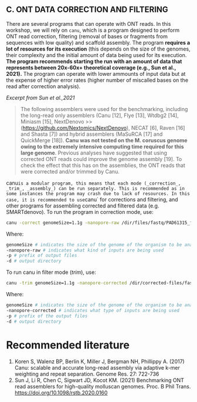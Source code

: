 ## C. ONT DATA CORRECTION AND FILTERING

There are several programs that can operate with ONT reads. In this workshop, we will rely on `canu`, which is a program designed to perform ONT read correction, filtering (removal of bases or fragments from sequences with low quality) and scaffold assembly. The program **requires a lot of resources for its execution** (this depends on the size of the genomes, their complexity and the initial amount of data being used for its execution. **The program recommends starting the run with an amount of data that represents between 20x-60x+ theoretical coverage (e.g., Sun et al., 2021).** The program can operate with lower ammounts of input data but at the expense of higher error rates (higher number of miscalled bases on the read after correction analysis).

*Excerpt from Sun et al.,2021* 
>The following assemblers were used for the benchmarking, including the long-read only assemblers (Canu [12], Flye [13], Wtdbg2 [14], Miniasm [15], NextDenovo >>(https://github.com/Nextomics/NextDenovo), NECAT [6], Raven [16] and Shasta [7]) and hybrid assemblers (MaSuRCA [17] and QuickMerge [18]). **Canu was not tested on the M. coruscus genome owing to the extremely intensive computing time required for this large genome**. Previous analyses have suggested that using corrected ONT reads could improve the genome assembly [19]. To check the effect that this has on the assemblies, the ONT reads that were corrected and/or trimmed by Canu.

canu` is a modular program, this means that each mode (_correction_, _trim_, _assembly_) can be run separately. This is recommended as in some instances the program may crash due to lack of resources. In this case, it is recommended to use `canu` for corrections and filtering, and other programs for assembling corrected and filtered data (e.g. SMARTdenovo). To run the program in correction mode, use:

```bash
canu -correct genomeSize=1.1g -nanopore-raw /dir/files/fastq/PAD61315_fastq/pass/*.fastq -p prefix_corrected -d directory_output 
```

Where:
```bash
genomeSize # indicates the size of the genome of the organism to be analysed (in Mb or Gb, etc.)
-nanopore-raw # indicates what kind of inputs are being used
-p # prefix of output files
-d # output directory
```

To run canu in filter mode (_trim_), use:

```bash
canu -trim genomeSize=1.1g -nanopore-corrected /dir/corrected-files/fastq/PAD61315_fastq/file.fastq -p prefix_trim -d directory_output 
```

Where:
```bash
genomeSize # indicates the size of the genome of the organism to be analysed (in Mb - M or Gb - g, etc.)
-nanopore-corrected # indicates what type of inputs are being used
-p # prefix of the output files
-d # output directory
```

# Recommended literature
1. Koren S, Walenz BP, Berlin K, Miller J, Bergman NH, Phillippy A. (2017)  Canu: scalable and accurate long-read assembly via adaptive k-mer weighting and repeat separation. Genome Res. 27: 722-736
2. Sun J, Li R, Chen C, Sigwart JD, Kocot KM. (2021) Benchmarking ONT read assemblers for high-quality molluscan genomes. Proc. B Phil Trans. https://doi.org/10.1098/rstb.2020.0160
